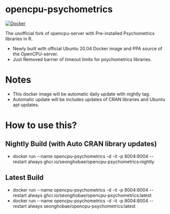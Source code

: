 # opencpu-psychometrics
[![Docker](https://github.com/seonghobae/opencpu-psychometrics/actions/workflows/docker-publish.yml/badge.svg)](https://github.com/seonghobae/opencpu-psychometrics/actions/workflows/docker-publish.yml)

The unofficial fork of opencpu-server with Pre-installed Psychometrics libraries in R.
- Newly built with official Ubuntu 20.04 Docker image and PPA source of the OpenCPU-server.
- Just Removed barrier of timeout limits for psychometrics libraries.

# Notes
- This docker image will be automatic daily update with nightly tag.
- Automatic update will be includes updates of CRAN libraries and Ubuntu apt updates.

# How to use this?
## Nightly Build (with Auto CRAN library updates)
- docker run --name opencpu-psychometrics -d -it -p 8004:8004 --restart always ghcr.io/seonghobae/opencpu-psychometrics:nightly

## Latest Build
- docker run --name opencpu-psychometrics -d -it -p 8004:8004 --restart always ghcr.io/seonghobae/opencpu-psychometrics:latest
- docker run --name opencpu-psychometrics -d -it -p 8004:8004 --restart always seonghobae/opencpu-psychometrics:latest
